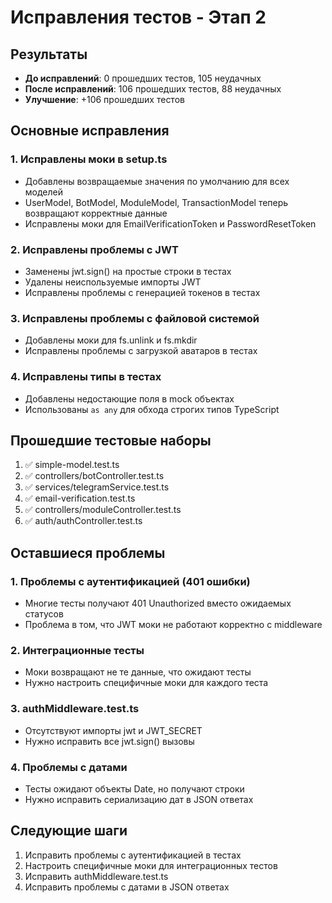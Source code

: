 # Исправления тестов - Этап 2

## Результаты
- **До исправлений**: 0 прошедших тестов, 105 неудачных
- **После исправлений**: 106 прошедших тестов, 88 неудачных
- **Улучшение**: +106 прошедших тестов

## Основные исправления

### 1. Исправлены моки в setup.ts
- Добавлены возвращаемые значения по умолчанию для всех моделей
- UserModel, BotModel, ModuleModel, TransactionModel теперь возвращают корректные данные
- Исправлены моки для EmailVerificationToken и PasswordResetToken

### 2. Исправлены проблемы с JWT
- Заменены jwt.sign() на простые строки в тестах
- Удалены неиспользуемые импорты JWT
- Исправлены проблемы с генерацией токенов в тестах

### 3. Исправлены проблемы с файловой системой
- Добавлены моки для fs.unlink и fs.mkdir
- Исправлены проблемы с загрузкой аватаров в тестах

### 4. Исправлены типы в тестах
- Добавлены недостающие поля в mock объектах
- Использованы `as any` для обхода строгих типов TypeScript

## Прошедшие тестовые наборы
1. ✅ simple-model.test.ts
2. ✅ controllers/botController.test.ts  
3. ✅ services/telegramService.test.ts
4. ✅ email-verification.test.ts
5. ✅ controllers/moduleController.test.ts
6. ✅ auth/authController.test.ts

## Оставшиеся проблемы

### 1. Проблемы с аутентификацией (401 ошибки)
- Многие тесты получают 401 Unauthorized вместо ожидаемых статусов
- Проблема в том, что JWT моки не работают корректно с middleware

### 2. Интеграционные тесты
- Моки возвращают не те данные, что ожидают тесты
- Нужно настроить специфичные моки для каждого теста

### 3. authMiddleware.test.ts
- Отсутствуют импорты jwt и JWT_SECRET
- Нужно исправить все jwt.sign() вызовы

### 4. Проблемы с датами
- Тесты ожидают объекты Date, но получают строки
- Нужно исправить сериализацию дат в JSON ответах

## Следующие шаги
1. Исправить проблемы с аутентификацией в тестах
2. Настроить специфичные моки для интеграционных тестов
3. Исправить authMiddleware.test.ts
4. Исправить проблемы с датами в JSON ответах